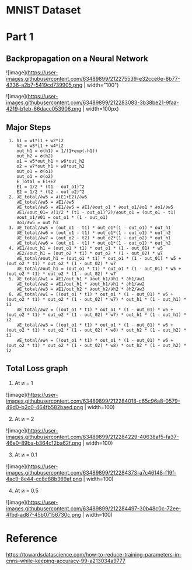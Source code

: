 # MNIST Dataset

# Part 1

## Backpropagation on a Neural Network

![image](https://user-images.githubusercontent.com/63489899/212275539-e32cce6e-8b77-4336-a2b7-5419cd739905.png | width="100")

![image](https://user-images.githubusercontent.com/63489899/212283083-3b38be21-9faa-4219-b1eb-66dacc053906.png | width=100px)

## Major Steps

     1. h1 = w1*i1 + w2*i2
        h2 = w3*i1 + w4*i2
        out_h1 = σ(h1) = 1/(1+exp(-h1))
        out_h2 = σ(h2)
        o1 = w5*out_h1 + w6*out_h2
        o2 = w7*out_h1 + w8*out_h2
        out_o1 = σ(o1)
        out_o1 = σ(o2)
        E_Total = E1+E2
        E1 = 1/2 * (t1 - out_o1)^2
        E2 = 1/2 * (t2 - out_o2)^2 
     2. ∂E_total/∂w5 = ∂(E1+E2)/∂w5
        ∂E_total/∂w5 = ∂E1/∂w5
        ∂E_total/∂w5 = ∂E1/∂w5 = ∂E1/∂out_o1 * ∂out_o1/∂o1 * ∂o1/∂w5
        ∂E1/∂out_01= ∂(1/2 * (t1 - out_o1)^2)/∂out_o1 = (out_o1 - t1)
        ∂out_o1/∂01 = out_o1 * (1 - out_o1)
        ∂o1/∂w5 = out_h1
     3. ∂E_total/∂w5 = (out_o1 - t1) * out_o1*(1 - out_o1) * out_h1
        ∂E_total/∂w6 = (out_o1 - t1) * out_o1*(1 - out_o1) * out_h2
        ∂E_total/∂w7 = (out_o2 - t2) * out_o2*(1 - out_o2) * out_h1
        ∂E_total/∂w6 = (out_o1 - t1) * out_o1*(1 - out_o1) * out_h2
     4. ∂E1/∂out_h1 = (out_o1 * t1) * out_o1 * (1 - out_01) * w5
        ∂E2/∂out_h1 = (out_o2 * t1) * out_o2 * (1 - out_02) * w7
        ∂E_total/∂out_h1 = (out_o1 * t1) * out_o1 * (1 - out_01) * w5 + (out_o2 * t1) * out_o2 * (1 - out_02) * w7
        ∂E_total/∂out_h1 = (out_o1 * t1) * out_o1 * (1 - out_01) * w5 + (out_o2 * t1) * out_o2 * (1 - out_02) * w7
     5. ∂E_total/∂w1 = ∂E1/out_h1 * ∂out_h1/∂h1 * ∂h1/∂w1
        ∂E_total/∂w2 = ∂E1/out_h1 * ∂out_h1/∂h1 * ∂h1/∂w2
        ∂E_total/∂w3 = ∂E1/out_h2 * ∂out_h2/∂h2 * ∂h2/∂w3
     6. ∂E_total/∂w1 = ((out_o1 * t1) * out_o1 * (1 - out_01) * w5 + (out_o2 * t1) * out_o2 * (1 - out_02) * w7) * out_h1 * (1 - out_h1) * i1
        ∂E_total/∂w2 = ((out_o1 * t1) * out_o1 * (1 - out_01) * w5 + (out_o2 * t1) * out_o2 * (1 - out_02) * w7) * out_h1 * (1 - out_h1) * i2
        ∂E_total/∂w3 = ((out_o1 * t1) * out_o1 * (1 - out_01) * w6 + (out_o2 * t1) * out_o2 * (1 - out_02) * w8) * out_h2 * (1 - out_h2) * i1
        ∂E_total/∂w4 = ((out_o1 * t1) * out_o1 * (1 - out_01) * w6 + (out_o2 * t1) * out_o2 * (1 - out_02) * w8) * out_h2 * (1 - out_h2) * i2

## Total Loss graph

1. At ͷ = 1

![image](https://user-images.githubusercontent.com/63489899/212284018-c65c96a8-0579-49d0-b2c0-464fb582baed.png | width=100)

2. At ͷ = 2

![image](https://user-images.githubusercontent.com/63489899/212284229-40638af5-fa37-46e0-89ba-b364c12ba62f.png | width=100)

3. At ͷ = 0.1

![image](https://user-images.githubusercontent.com/63489899/212284373-a7c46148-f19f-4ac9-8e44-cc8c88b369af.png | width=100)

4. At ͷ = 0.5

![image](https://user-images.githubusercontent.com/63489899/212284497-30b48c0c-72ee-4fbd-ad87-45b07156730c.png | width=100)


# Reference
https://towardsdatascience.com/how-to-reduce-training-parameters-in-cnns-while-keeping-accuracy-99-a213034a9777

